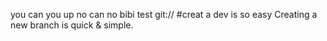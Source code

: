 you can you up
no can no bibi
test git://
#creat a dev is so easy
Creating a new branch is quick & simple.
